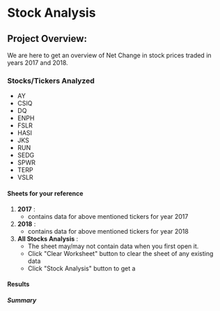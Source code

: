 # Stock Analysis
## Project Overview: 
We are here to get an overview of Net Change in stock prices traded in years 2017 and 2018. 
### Stocks/Tickers Analyzed
- AY
- CSIQ
- DQ
- ENPH
- FSLR
- HASI
- JKS
- RUN
- SEDG
- SPWR
- TERP
- VSLR
#### Sheets for your reference
1. **2017**  :
   - contains data for above mentioned tickers for year 2017 
2. **2018**  :
   - contains data for above mentioned tickers for year 2018
3. **All Stocks Analysis**  :
   - The sheet may/may not contain data when you first open it. 
    - Click "Clear Worksheet" button to clear the sheet of any existing data
    - Click "Stock Analysis" button to get a 
#### Results
##### Summary 
